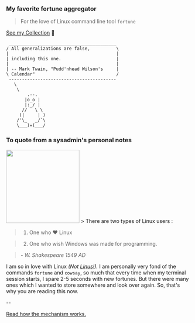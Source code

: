 ### My favorite fortune aggregator
> For the love of Linux command line tool `fortune`

[See my Collection](https://orkohunter.net/mfdf) :tada:

```
 _________________________________________
/ All generalizations are false,          \
|                                         |
| including this one.                     |
|                                         |
| -- Mark Twain, "Pudd'nhead Wilson's     |
\ Calendar"                               /
 -----------------------------------------
   \
    \
        .--.
       |o_o |
       |:_/ |
      //   \ \
     (|     | )
    /'\_   _/`\
    \___)=(___/
```

### To quote from a sysadmin's personal notes
<img src="http://a3.files.biography.com/image/upload/c_fit,cs_srgb,dpr_1.0,h_1200,q_80,w_1200/MTE1ODA0OTcxNzgzMzkwNzMz.jpg" width="200">
> There are two types of Linux users :

> 1. One who ❤ Linux

> 2. One who wish Windows was made for programming.

> *- W. Shakespeare 1549 AD*


I am so in love with Linux _(Not [Linus](https://github.com/torvalds)!)._
I am personally very fond of the commands `fortune` and `cowsay`, so much
that every time when my terminal session starts, I spare 2-5 seconds with
new fortunes. But there were many ones which I wanted to store somewhere
and look over again. So, that's why you are reading this now.

--

[Read how the mechanism works.](https://medium.com/@OrkoHunter)
